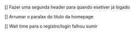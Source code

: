 [] Fazer uma segunda header para quando esetiver já logado

[] Arrumar o paralax do titulo da homepage

[] Wait time para o registro/login falhou sumir